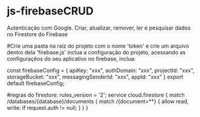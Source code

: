 # js-firebaseCRUD
Autenticação com Google. Criar, atualizar, remover, ler e pesquisar dados no Firestore do Firebase

#Crie uma pasta na raiz do projeto com o nome 'token' e crie um arquivo dentro dela 'firebase.js'
inclua a configuração do projeto, acessando as configuraçẽos do seu aplicativo no firebase, inclua:

const firebaseConfig = {
    apiKey: "xxx",
    authDomain: "xxx",
    projectId: "xxx",
    storageBucket: "xxx",
    messagingSenderId: "xxx",
    appId: "xxx"
}
export default firebaseConfig;

#regras do firestore:
rules_version = '2';
service cloud.firestore {
  match /databases/{database}/documents {
    match /{document=**} {
      allow read, write: if request.auth != null;
    }
  }
}
